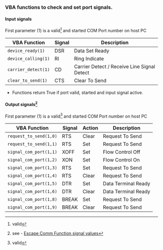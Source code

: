 ### VBA functions to check and set port signals.

#### Input signals


First parameter (1) is a valid[^1] and started COM Port number on host PC

| VBA Function                  | Signal | Description                                  |
| ------------------------------|------- | ---------------------------------------------|
| `device_ready(1)`             | DSR    | Data Set Ready                               |
| `device_calling(1)`           | RI     | Ring Indicate                                |
| `carrier_detect(1)`           | CD     | Carrier Detect / Receive Line Signal Detect  |
| `clear_to_send(1)`            | CTS    | Clear To Send                                |  
 
 * Functions return True if port valid, started and input signal active.

#### Output signals[^2]

First parameter (1) is a valid[^1] and started COM Port number on host PC

| VBA Function                  | Signal | Action | Description               |
| ------------------------------|------- | -------|---------------------------|
| `request_to_send(1,0)`        | RTS    |  Clear | Request To Send           |
| `request_to_send(1,1)`        | RTS    |  Set   | Request To Send           |
| `signal_com_port(1,1)`        | XOFF   |  Set   | Flow Control Off          |
| `signal_com_port(1,2)`        | XON    |  Set   | Flow Control On           |
| `signal_com_port(1,3)`        | RTS    |  Set   | Request To Send           |
| `signal_com_port(1,4)`        | RTS    |  Clear | Request To Send           |
| `signal_com_port(1,5)`        | DTR    |  Set   | Data Terminal Ready       |
| `signal_com_port(1,6)`        | DTR    |  Clear | Data Terminal Ready       |
| `signal_com_port(1,8)`        | BREAK  |  Set   | Request To Send           |
| `signal_com_port(1,9)`        | BREAK  |  Clear | Request To Send           |

[^1]: valid
[^2]: see - [Escape Comm Function signal values](https://docs.microsoft.com/en-us/windows/win32/api/winbase/nf-winbase-escapecommfunction)
